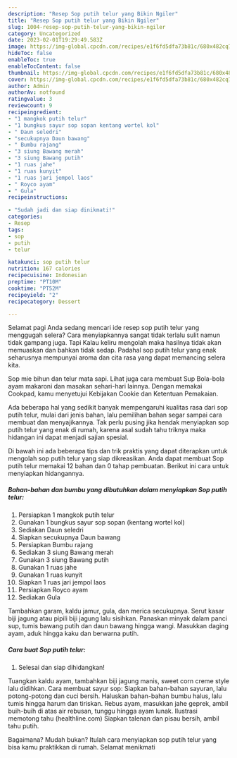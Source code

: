 ```yaml
---
description: "Resep Sop putih telur yang Bikin Ngiler"
title: "Resep Sop putih telur yang Bikin Ngiler"
slug: 1004-resep-sop-putih-telur-yang-bikin-ngiler
category: Uncategorized
date: 2023-02-01T19:29:49.583Z
image: https://img-global.cpcdn.com/recipes/e1f6fd5dfa73b81c/680x482cq70/sop-putih-telur-foto-resep-utama.jpg
hideToc: false
enableToc: true
enableTocContent: false
thumbnail: https://img-global.cpcdn.com/recipes/e1f6fd5dfa73b81c/680x482cq70/sop-putih-telur-foto-resep-utama.jpg
cover: https://img-global.cpcdn.com/recipes/e1f6fd5dfa73b81c/680x482cq70/sop-putih-telur-foto-resep-utama.jpg
author: Admin
authorAv: notfound
ratingvalue: 3
reviewcount: 9
recipeingredient:
- "1 mangkok putih telur"
- "1 bungkus sayur sop sopan kentang wortel kol"
- " Daun seledri"
- "secukupnya Daun bawang"
- " Bumbu rajang"
- "3 siung Bawang merah"
- "3 siung Bawang putih"
- "1 ruas jahe"
- "1 ruas kunyit"
- "1 ruas jari jempol laos"
- " Royco ayam"
- " Gula"
recipeinstructions:

- "Sudah jadi dan siap dinikmati!"
categories:
- Resep
tags:
- sop
- putih
- telur

katakunci: sop putih telur 
nutrition: 167 calories
recipecuisine: Indonesian
preptime: "PT10M"
cooktime: "PT52M"
recipeyield: "2"
recipecategory: Dessert

---
```



Selamat pagi Anda sedang mencari ide resep sop putih telur yang menggugah selera? Cara menyiapkannya sangat tidak terlalu sulit namun tidak gampang juga. Tapi Kalau keliru mengolah maka hasilnya tidak akan memuaskan dan bahkan tidak sedap. Padahal sop putih telur yang enak seharusnya mempunyai aroma dan cita rasa yang dapat memancing selera kita.


Sop mie bihun dan telur mata sapi. Lihat juga cara membuat Sup Bola-bola ayam makaroni dan masakan sehari-hari lainnya. Dengan memakai Cookpad, kamu menyetujui Kebijakan Cookie dan Ketentuan Pemakaian.

Ada beberapa hal yang sedikit banyak mempengaruhi kualitas rasa dari sop putih telur, mulai dari jenis bahan, lalu pemilihan bahan segar sampai cara membuat dan menyajikannya. Tak perlu pusing jika hendak menyiapkan sop putih telur yang enak di rumah, karena asal sudah tahu triknya maka hidangan ini dapat menjadi sajian spesial.


Di bawah ini ada beberapa tips dan trik praktis yang dapat diterapkan untuk mengolah sop putih telur yang siap dikreasikan. Anda dapat membuat Sop putih telur memakai 12 bahan dan 0 tahap pembuatan. Berikut ini cara untuk menyiapkan hidangannya.

<!--inarticleads1-->

##### Bahan-bahan dan bumbu yang dibutuhkan dalam menyiapkan Sop putih telur:

1. Persiapkan 1 mangkok putih telur
1. Gunakan 1 bungkus sayur sop sopan (kentang wortel kol)
1. Sediakan  Daun seledri
1. Siapkan secukupnya Daun bawang
1. Persiapkan  Bumbu rajang
1. Sediakan 3 siung Bawang merah
1. Gunakan 3 siung Bawang putih
1. Gunakan 1 ruas jahe
1. Gunakan 1 ruas kunyit
1. Siapkan 1 ruas jari jempol laos
1. Persiapkan  Royco ayam
1. Sediakan  Gula


Tambahkan garam, kaldu jamur, gula, dan merica secukupnya. Serut kasar biji jagung atau pipili biji jagung lalu sisihkan. Panaskan minyak dalam panci sup, tumis bawang putih dan daun bawang hingga wangi. Masukkan daging ayam, aduk hingga kaku dan berwarna putih. 

<!--inarticleads2-->

##### Cara buat Sop putih telur:


1. Selesai dan siap dihidangkan!

Tuangkan kaldu ayam, tambahkan biji jagung manis, sweet corn creme style lalu didihkan. Cara membuat sayur sop: Siapkan bahan-bahan sayuran, lalu potong-potong dan cuci bersih. Haluskan bahan-bahan bumbu halus, lalu tumis hingga harum dan tiriskan. Rebus ayam, masukkan jahe geprek, ambil buih-buih di atas air rebusan, tunggu hingga ayam lunak. Ilustrasi memotong tahu (healthline.com) Siapkan talenan dan pisau bersih, ambil tahu putih. 

Bagaimana? Mudah bukan? Itulah cara menyiapkan sop putih telur yang bisa kamu praktikkan di rumah. Selamat menikmati
